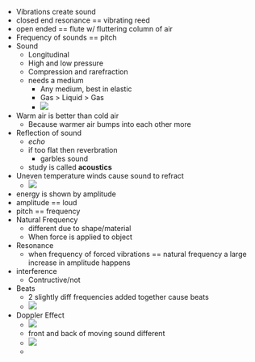 -   Vibrations create sound
-   closed end resonance == vibrating reed
-   open ended == flute w/ fluttering column of air
-   Frequency of sounds == pitch
-   Sound
    -   Longitudinal
    -   High and low pressure
    -   Compression and rarefraction
    -   needs a medium
        -   Any medium, best in elastic
        -   Gas > Liquid > Gas
        -   <img src="https://doggo.ninja/pO0RTq.png">
-   Warm air is better than cold air
    -   Because warmer air bumps into each other more
-   Reflection of sound
    -   _echo_
    -   if too flat then reverbration
        -   garbles sound
    -   study is called **acoustics**
-   Uneven temperature winds cause sound to refract
    -   <img src="https://doggo.ninja/Y7Ttn1.png">
-   energy is shown by amplitude
-   amplitude == loud
-   pitch == frequency
-   Natural Frequency
    -   different due to shape/material
    -   When force is applied to object
-   Resonance
    -   when frequency of forced vibrations == natural frequency a large increase in amplitude happens
-   interference
    -   Contructive/not
-   Beats
    -   2 slightly diff frequencies added together cause beats
    -   <img src="https://doggo.ninja/QjMBxz.png">
-   Doppler Effect
    -   <img src="https://doggo.ninja/X02XJO.png">
    -   front and back of moving sound different
    -   <img src="https://doggo.ninja/HAqwLC.png">
    -
